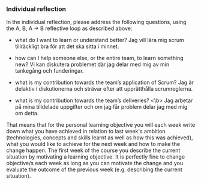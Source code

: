 ### Individual reflection

In the individual reflection, please address the following questions, using the A, B, A -> B reflective loop as described above:

- what do I want to learn or understand better?
Jag vill lära mig scrum tillräckligt bra för att det ska sitta i minnet.

- how can I help someone else, or the entire team, to learn something new?
Vi kan diskutera problemet där jag delar med mig av min tankegång och funderingar.

- what is my contribution towards the team’s application of Scrum?
Jag är delaktiv i diskutionerna och strävar efter att upprätthålla scrumreglerna.

- what is my contribution towards the team’s deliveries? <\b>
Jag arbetar på mina tilldelade uppgifter och om jag får problem delar jag med mig om detta. 


That means that for the personal learning objective you will each week write down what you have achieved in relation to last week's ambition (technologies, concepts and skills learnt as well as how this was achieved), what you would like to achieve for the next week and how to make the change happen. The first week of the course you describe the current situation by motivating a learning objective. It is perfectly fine to change objective/s each week as long as you can motivate the change and you evaluate the outcome of the previous week (e.g. describing the current situation).
